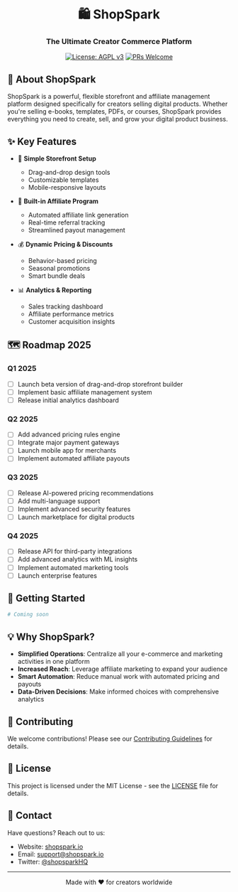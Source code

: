 <div align="center">

# 🛍️ ShopSpark

### The Ultimate Creator Commerce Platform

[![License: AGPL v3](https://img.shields.io/badge/License-AGPL%20v3-blue.svg)](https://www.gnu.org/licenses/agpl-3.0.html)
[![PRs Welcome](https://img.shields.io/badge/PRs-welcome-brightgreen.svg)](http://makeapullrequest.com)

</div>

## 🌟 About ShopSpark

ShopSpark is a powerful, flexible storefront and affiliate management platform designed specifically for creators selling digital products. Whether you're selling e-books, templates, PDFs, or courses, ShopSpark provides everything you need to create, sell, and grow your digital product business.

## ✨ Key Features

- 🎨 **Simple Storefront Setup**
  - Drag-and-drop design tools
  - Customizable templates
  - Mobile-responsive layouts

- 🤝 **Built-in Affiliate Program**
  - Automated affiliate link generation
  - Real-time referral tracking
  - Streamlined payout management

- 💰 **Dynamic Pricing & Discounts**
  - Behavior-based pricing
  - Seasonal promotions
  - Smart bundle deals

- 📊 **Analytics & Reporting**
  - Sales tracking dashboard
  - Affiliate performance metrics
  - Customer acquisition insights

## 🗺️ Roadmap 2025

### Q1 2025
- [ ] Launch beta version of drag-and-drop storefront builder
- [ ] Implement basic affiliate management system
- [ ] Release initial analytics dashboard

### Q2 2025
- [ ] Add advanced pricing rules engine
- [ ] Integrate major payment gateways
- [ ] Launch mobile app for merchants
- [ ] Implement automated affiliate payouts

### Q3 2025
- [ ] Release AI-powered pricing recommendations
- [ ] Add multi-language support
- [ ] Implement advanced security features
- [ ] Launch marketplace for digital products

### Q4 2025
- [ ] Release API for third-party integrations
- [ ] Add advanced analytics with ML insights
- [ ] Implement automated marketing tools
- [ ] Launch enterprise features

## 🚀 Getting Started

```bash
# Coming soon
```

## 💡 Why ShopSpark?

- **Simplified Operations**: Centralize all your e-commerce and marketing activities in one platform
- **Increased Reach**: Leverage affiliate marketing to expand your audience
- **Smart Automation**: Reduce manual work with automated pricing and payouts
- **Data-Driven Decisions**: Make informed choices with comprehensive analytics

## 🤝 Contributing

We welcome contributions! Please see our [Contributing Guidelines](CONTRIBUTING.md) for details.

## 📝 License

This project is licensed under the MIT License - see the [LICENSE](LICENSE) file for details.

## 📮 Contact

Have questions? Reach out to us:
- Website: [shopspark.io](https://shopspark.io)
- Email: support@shopspark.io
- Twitter: [@shopsparkHQ](https://twitter.com/shopsparkHQ)

---

<div align="center">
Made with ❤️ for creators worldwide
</div>
